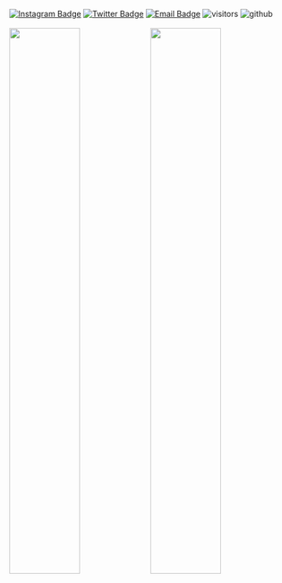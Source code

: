 [![Instagram Badge](https://img.shields.io/badge/-Instagram-5851DB?style=flat-square&labelColor=5851DB&logo=instagram&logoColor=white&link=https://instagram.com/turkwr)](https://instagram.com/turkwr)
[![Twitter Badge](https://img.shields.io/badge/-Twitter-1da1f2?style=flat-square&labelColor=1da1f2&logo=twitter&logoColor=white&link=https://twitter.com/turkwrr)](https://twitter.com/turkwrr)
[![Email Badge](https://img.shields.io/badge/-Email-c14438?style=flat-square&logo=Gmail&logoColor=white&link=mailto:turker@devs.org.tr)](mailto:turker@devs.org.tr)
![visitors](https://visitor-badge.laobi.icu/badge?page_id=turkwr)
![github](https://user-images.githubusercontent.com/63150613/232138518-9847fa9c-d4ce-416a-a0d4-31f67f635fb2.png)<br>
<br>
<img width="50%" src="https://github-readme-streak-stats.herokuapp.com/?user=turkwr&theme=black-ice&hide_border=true&stroke=0000&background=0D1117"><img width="50%" src="https://github-readme-stats.vercel.app/api?username=turkwr&show_icons=true&count_private=true&theme=react&hide_border=true&bg_color=0D1117">
